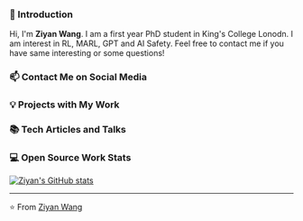 ### 👋 Introduction
<!-- 
![status](https://img.shields.io/badge/status-up-brightgreen) ![Gender](https://img.shields.io/badge/gender-%F0%9F%A4%B5-lightgrey) ![](https://img.shields.io/badge/Relationship-Single-red) ![](https://img.shields.io/static/v1?label=wechat&message=lizheming&color=7BB32E&logo=wechat) ![](https://visitor-badge.glitch.me/badge?page_id=github.com/lizheming) -->

Hi, I'm **Ziyan Wang**. I am a first year PhD student in King's College Lonodn. I am interest in RL, MARL, GPT and AI Safety.
Feel free to contact me if you have same interesting or some questions!

### 📫 Contact Me on Social Media

<!-- [Facebook][-1] | [Sina Weibo][0] | [Zhihu][1] | [SegmentFault][2] | [V2EX][3] or just ✉️ [Email](mailto:i@imnerd.org) | 💬 [Issue](https://github.com/lizheming/lizheming/issues/me) Me about everything!
 -->
 
### 💡 Projects with My Work
<!-- 
- [**75.team**](https://75.team): The Official Blog for 75team, the largest front end team in @Qihoo360.
- [**75CDN**](https://cdn.baomitu.com): The best CDN for web related libraries to speed up your websites, mirror from @cdnjs.
- [**声享**](https://ppt.baomitu.com): Create and share your presentations online. -->

### 📚 Tech Articles and Talks 

<!-- You can find a list of my talks' presentation on 📖 **[ppt.baomitu.com](https://ppt.baomitu.com/u/lizheming)**. 

And get all my post articles in my blog 📝 [**zh.eming.li**](https://imnerd.org).  -->
 
### 💻 Open Source Work Stats

[![Ziyan's GitHub stats](https://github-readme-stats.vercel.app/api?username=ziyan-wang98)](https://github.com/anuraghazra/github-readme-stats)

<!-- ![Ziyan's Github stats](https://github-readme-stats.vercel.app/api?username=ziyan-wang98&show_icons=true) -->
<!-- 
[-1]: https://www.facebook.com/Austin.Lee.9173/
[0]: https://m.weibo.cn/u/1694884707
[1]: https://www.zhihu.com/people/lizheming
[2]: https://segmentfault.com/u/lizheming
[3]: https://www.v2ex.com/member/lizheming -->


---
⭐️ From [Ziyan Wang](https://github.com/ziyan-wang98)

